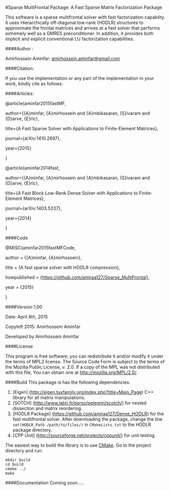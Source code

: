 #Sparse MultiFrontal Package: A Fast Sparse Matrix Factorization Package 

This software is a sparse multifrontal solver with fast factorization capabilty. It uses Hierarchically off-diagonal low-rank (HODLR) structures to approximate the frontal matrices and arrives at a fast solver that performs extremely well as a GMRES preconditioner. In addition, it provides both implicit and explicit conventional LU factorization capabilities.

####Author :  

Amirhossein Aminfar: amirhossein.aminfar@gmail.com

####Citation:

If you use the implementation or any part of the implementation in your work, kindly cite as follows:

####Articles:

@article{aminfar2015fastMF,

author={{A}minfar, {A}mirhossein and {A}mbikasaran, {S}ivaram and {D}arve, {E}ric},

title={A Fast Sparse Solver with Applications to Finite-Element Matrices},

journal={arXiv:1410.2697},

year={2015}

}


@article{aminfar2014fast,

author={{A}minfar, {A}mirhossein and {A}mbikasaran, {S}ivaram and {D}arve, {E}ric},

title={A Fast Block Low-Rank Dense Solver with Applications to Finite-Element Matrices},

journal={arXiv:1403.5337},

year={2014}

}

####Code

@MISC{aminfar2015fastMFCode,

author = {{A}minfar, {A}mirhossein},

title = {A fast sparse solver with HODLR compression},

howpublished = {https://github.com/amiraa127/Sparse_MultiFrontal},

year = {2015}

}


####Version 1.00

Date: April 8th, 2015

Copyleft 2015: Amirhossein Aminfar 

Developed by Amirhossein Aminfar

####License


This program is free software; you can redistribute it and/or modify it under the terms of MPL2 license. The Source Code Form is subject to the terms of the Mozilla Public License, v. 2.0. If a copy of the MPL was not distributed with this file, You can obtain one at http://mozilla.org/MPL/2.0/.

####Build
This package is has the following dependencies:
1. [Eigen] (http://eigen.tuxfamily.org/index.php?title=Main_Page) C++ library for all matrix manipulations.
2. [SOTCH] (http://www.labri.fr/perso/pelegrin/scotch/) for nested dissection and matrix reordering.
3. [HODLR Package] (https://github.com/amiraa127/Dense_HODLR) for the fast multifrontal solver. After downloading the package, change the line `set(HODLR_Path /path/to/files/)` in `CMakeLists.txt` to the HODLR package directory.
4. [CPP Unit] (http://sourceforge.net/projects/cppunit/) for unit testing.

The easiest way to build the library is to use [CMake](http://www.cmake.org).
Go to the project directory and run:

```
mkdir build
cd build
cmake ../
make
```

####Documentation
Coming soon.....